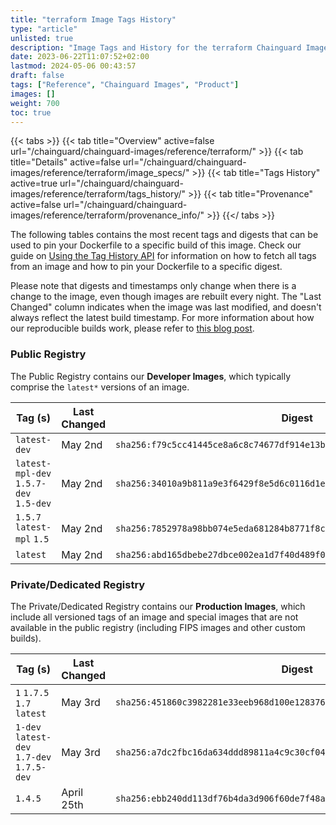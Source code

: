 ```yaml
---
title: "terraform Image Tags History"
type: "article"
unlisted: true
description: "Image Tags and History for the terraform Chainguard Image"
date: 2023-06-22T11:07:52+02:00
lastmod: 2024-05-06 00:43:57
draft: false
tags: ["Reference", "Chainguard Images", "Product"]
images: []
weight: 700
toc: true
---
```


{{< tabs >}}
{{< tab title="Overview" active=false url="/chainguard/chainguard-images/reference/terraform/" >}}
{{< tab title="Details" active=false url="/chainguard/chainguard-images/reference/terraform/image_specs/" >}}
{{< tab title="Tags History" active=true url="/chainguard/chainguard-images/reference/terraform/tags_history/" >}}
{{< tab title="Provenance" active=false url="/chainguard/chainguard-images/reference/terraform/provenance_info/" >}}
{{</ tabs >}}

The following tables contains the most recent tags and digests that can be used to pin your Dockerfile to a specific build of this image. Check our guide on [Using the Tag History API](/chainguard/chainguard-images/using-the-tag-history-api/) for information on how to fetch all tags from an image and how to pin your Dockerfile to a specific digest.

Please note that digests and timestamps only change when there is a change to the image, even though images are rebuilt every night. The "Last Changed" column indicates when the image was last modified, and doesn't always reflect the latest build timestamp. For more information about how our reproducible builds work, please refer to [this blog post](https://www.chainguard.dev/unchained/reproducing-chainguards-reproducible-image-builds).

### Public Registry
The Public Registry contains our **Developer Images**, which typically comprise the `latest*` versions of an image.

| Tag (s)                                 | Last Changed | Digest                                                                    |
|-----------------------------------------|--------------|---------------------------------------------------------------------------|
|  `latest-dev`                           | May 2nd      | `sha256:f79c5cc41445ce8a6c8c74677df914e13bd32154e62f325e80e3f3192d2194d9` |
|  `latest-mpl-dev` `1.5.7-dev` `1.5-dev` | May 2nd      | `sha256:34010a9b811a9e3f6429f8e5d6c0116d1e4497f575496a80c771b7ece17c4c73` |
|  `1.5.7` `latest-mpl` `1.5`             | May 2nd      | `sha256:7852978a98bb074e5eda681284b8771f8c23f7162fbddf22600be6e491ce871c` |
|  `latest`                               | May 2nd      | `sha256:abd165dbebe27dbce002ea1d7f40d489f0695faf027235053cdf530fb36cb2fd` |


### Private/Dedicated Registry
The Private/Dedicated Registry contains our **Production Images**, which include all versioned tags of an image and special images that are not available in the public registry (including FIPS images and other custom builds).

| Tag (s)                                     | Last Changed | Digest                                                                    |
|---------------------------------------------|--------------|---------------------------------------------------------------------------|
|  `1` `1.7.5` `1.7` `latest`                 | May 3rd      | `sha256:451860c3982281e33eeb968d100e12837689b1690188a453be8b9056c9e24477` |
|  `1-dev` `latest-dev` `1.7-dev` `1.7.5-dev` | May 3rd      | `sha256:a7dc2fbc16da634ddd89811a4c9c30cf04f32ee58f60a672939d7ee07998709f` |
|  `1.4.5`                                    | April 25th   | `sha256:ebb240dd113df76b4da3d906f60de7f48a30d58c910fab3a76351f568487324a` |

